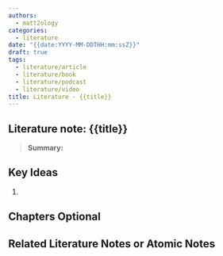 ```yaml
---
authors:
  - matt2ology
categories:
  - literature
date: "{{date:YYYY-MM-DDTHH:mm:ssZ}}"
draft: true
tags:
  - literature/article
  - literature/book
  - literature/podcast
  - literature/video
title: Literature - {{title}}
---
```


## Literature note: {{title}}

> **Summary:**

<!-- [**Link to reference note**]({{< ref "/post/reference/rest_of_the_path_to_file.md" >}})  -->

## Key Ideas

<!-- Idea 1: Key point or insights written in your own words -->

1.

## Chapters Optional

## Related Literature Notes or Atomic Notes

<!-- [Related Literature Note]({{< ref "/post/literature/rest_of_the_path_to_file.md" >}}) -->
<!-- [Related Atomic Note]({{< ref "/post/atomic/rest_of_the_path_to_file.md" >}}) -->
